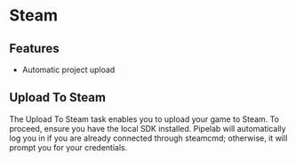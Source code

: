 # Steam

## Features
- Automatic project upload

## Upload To Steam
The Upload To Steam task enables you to upload your game to Steam. To proceed, ensure you have the local SDK installed.
Pipelab will automatically log you in if you are already connected through steamcmd; otherwise, it will prompt you for your credentials.
